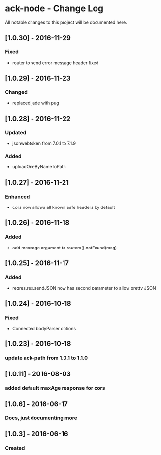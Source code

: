 # ack-node - Change Log
All notable changes to this project will be documented here.

## [1.0.30] - 2016-11-29
### Fixed
- router to send error message header fixed

## [1.0.29] - 2016-11-23
### Changed
- replaced jade with pug

## [1.0.28] - 2016-11-22
### Updated
- jsonwebtoken from 7.0.1 to 7.1.9
### Added
- uploadOneByNameToPath

## [1.0.27] - 2016-11-21
### Enhanced
- cors now allows all known safe headers by default

## [1.0.26] - 2016-11-18
### Added
- add message argument to routers().notFound(msg)

## [1.0.25] - 2016-11-17
### Added
- reqres.res.sendJSON now has second parameter to allow pretty JSON

## [1.0.24] - 2016-10-18
### Fixed
- Connected bodyParser options

## [1.0.23] - 2016-10-18
### update ack-path from 1.0.1 to 1.1.0

## [1.0.11] - 2016-08-03
### added default maxAge response for cors

## [1.0.6] - 2016-06-17
### Docs, just documenting more

## [1.0.3] - 2016-06-16
### Created